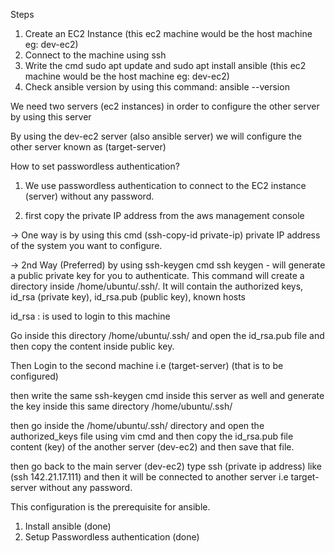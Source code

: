 Steps

1. Create an EC2 Instance (this ec2 machine would be the host machine eg: dev-ec2)
2. Connect to the machine using ssh
3. Write the cmd sudo apt update and sudo apt install ansible (this ec2 machine would be the host machine eg: dev-ec2)
4. Check ansible version by using this command: ansible --version

We need two servers (ec2 instances) in order to configure the other server by using this server

By using the dev-ec2 server (also ansible server) we will configure the other server known as (target-server)

How to set passwordless authentication?

1. We use passwordless authentication to connect to the EC2 instance (server) without any password.

2. first copy the private IP address from the aws management console

-> One way is by using this cmd (ssh-copy-id private-ip) private IP address of the system you want to configure.

-> 2nd Way (Preferred) by using ssh-keygen cmd
ssh keygen - will generate a public private key for you to authenticate. This command will create a directory inside /home/ubuntu/.ssh/. It will contain the authorized keys, id_rsa (private key), id_rsa.pub (public key), known hosts

id_rsa : is used to login to this machine

Go inside this directory /home/ubuntu/.ssh/ and open the id_rsa.pub file and then copy the content inside public key.

Then Login to the second machine i.e (target-server) (that is to be configured)

then write the same ssh-keygen cmd inside this server as well and generate the key inside this same directory /home/ubuntu/.ssh/

then go inside the /home/ubuntu/.ssh/ directory and open the authorized_keys file using vim cmd and then copy the id_rsa.pub file content (key) of the another server (dev-ec2) and then save that file.

then go back to the main server (dev-ec2) type ssh (private ip address) like (ssh 142.21.17.111) and then it will be connected to another server i.e target-server without any password.

This configuration is the prerequisite for ansible.

1. Install ansible (done)
2. Setup Passwordless authentication (done)
